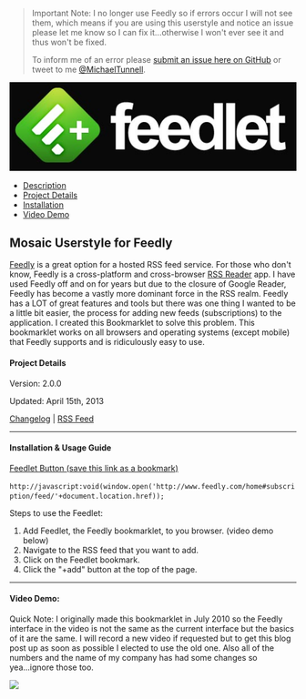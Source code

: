 > Important Note: I no longer use Feedly so if errors occur I will not see them, which means if you are using this userstyle and notice an issue please let me know so I can fix it...otherwise I won't ever see it and thus won't be fixed.
>
> To inform me of an error please [submit an issue here on GitHub](https://github.com/MichaelTunnell/feedly-feedlet/issues) or tweet to me [@MichaelTunnell](https://twitter.com/michaeltunnell).

![](feedlet-logo.jpg)

- [Description](#description)
- [Project Details](#details)
- [Installation](#install)
- [Video Demo](#screenshots)

## Mosaic Userstyle for Feedly<a name="description"></a>

[Feedly](http://feedly.com/) is a great option for a hosted RSS feed service. For those who don't know, Feedly is a cross-platform and cross-browser [RSS Reader](http://youtu.be/0klgLsSxGsU) app. I have used Feedly off and on for years but due to the closure of Google Reader, Feedly has become a vastly more dominant force in the RSS realm. Feedly has a LOT of great features and tools but there was one thing I wanted to be a little bit easier, the process for adding new feeds (subscriptions) to the application. I created this Bookmarklet to solve this problem. This bookmarklet works on all browsers and operating systems (except mobile) that Feedly supports and is ridiculously easy to use.

#### Project Details<a name="details"></a>

Version: 2.0.0

Updated: April 15th, 2013

[Changelog](CHANGELOG.md) | [RSS Feed](https://github.com/MichaelTunnell/feedly-feedlet/commits/master.atom)

---------------

#### Installation & Usage Guide<a name="install"></a>

[Feedlet Button (save this link as a bookmark)](http://javascript:void(window.open('http://www.feedly.com/home#subscription/feed/'+document.location.href));)

`http://javascript:void(window.open('http://www.feedly.com/home#subscription/feed/'+document.location.href));`

Steps to use the Feedlet:

1. Add Feedlet, the Feedly bookmarklet, to you browser. (video demo below)
1. Navigate to the RSS feed that you want to add.
1. Click on the Feedlet bookmark.
1. Click the "+add" button at the top of the page.

-----------

#### Video Demo:

Quick Note: I originally made this bookmarklet in July 2010 so the Feedly interface in the video is not the same as the current interface but the basics of it are the same. I will record a new video if requested but to get this blog post up as soon as possible I elected to use the old one. Also all of the numbers and the name of my company has had some changes so yea...ignore those too.

[![](https://i.ytimg.com/vi/YuxJhlA0E60/maxresdefault.jpg)](https://www.youtube.com/watch?v=YuxJhlA0E60)